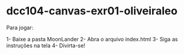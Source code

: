 # dcc104-canvas-exr01-oliveiraleo

Para jogar:

1- Baixe a pasta MoonLander
2- Abra o arquivo index.html
3- Siga as instruções na tela
4- Divirta-se!
